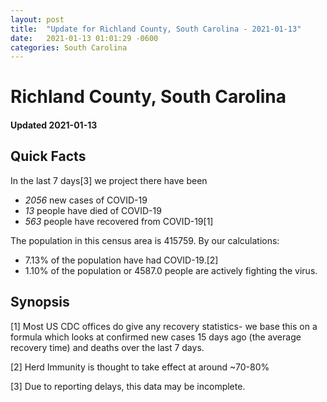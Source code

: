 ```yaml
---
layout: post
title:  "Update for Richland County, South Carolina - 2021-01-13"
date:   2021-01-13 01:01:29 -0600
categories: South Carolina
---
```


# Richland County, South Carolina
#### Updated 2021-01-13

## Quick Facts

In the last 7 days[3] we project there have been
- *2056* new cases of COVID-19
- *13* people have died of COVID-19
- *563* people have recovered from COVID-19[1]

The population in this census area is 415759. By our calculations:
- 7.13% of the population have had COVID-19.[2]
- 1.10% of the population or 4587.0 people are actively fighting the virus.

## Synopsis




[1] Most US CDC offices do give any recovery statistics- we base this on a formula which looks at confirmed new cases
15 days ago (the average recovery time) and deaths over the last 7 days.

[2] Herd Immunity is thought to take effect at around ~70-80%

[3] Due to reporting delays, this data may be incomplete.
 
    